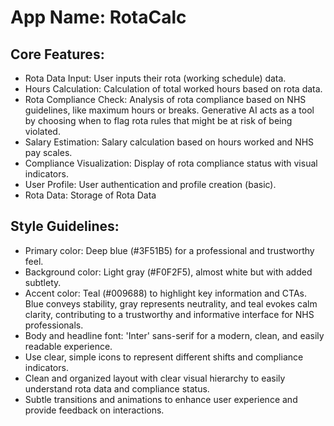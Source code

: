 # **App Name**: RotaCalc

## Core Features:

- Rota Data Input: User inputs their rota (working schedule) data.
- Hours Calculation: Calculation of total worked hours based on rota data.
- Rota Compliance Check: Analysis of rota compliance based on NHS guidelines, like maximum hours or breaks. Generative AI acts as a tool by choosing when to flag rota rules that might be at risk of being violated.
- Salary Estimation: Salary calculation based on hours worked and NHS pay scales.
- Compliance Visualization: Display of rota compliance status with visual indicators.
- User Profile: User authentication and profile creation (basic).
- Rota Data: Storage of Rota Data

## Style Guidelines:

- Primary color: Deep blue (#3F51B5) for a professional and trustworthy feel.
- Background color: Light gray (#F0F2F5), almost white but with added subtlety.
- Accent color: Teal (#009688) to highlight key information and CTAs. Blue conveys stability, gray represents neutrality, and teal evokes calm clarity, contributing to a trustworthy and informative interface for NHS professionals.
- Body and headline font: 'Inter' sans-serif for a modern, clean, and easily readable experience.
- Use clear, simple icons to represent different shifts and compliance indicators.
- Clean and organized layout with clear visual hierarchy to easily understand rota data and compliance status.
- Subtle transitions and animations to enhance user experience and provide feedback on interactions.